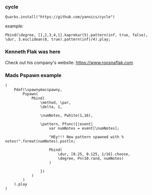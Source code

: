 ### cycle
```
Quarks.install("https://github.com/yannics/cycle")
```
example:
```
Pbind(\degree, [1,2,3,4,1].kaprekar(5).pattern(inf, true, false), \dur, 3.euclidean(8, true).pattern(inf)/4).play;
```

### Kenneth Flak was here
Check out his company's website: https://www.roosnaflak.com

### Mads Pspawn example

```
(
	Pdef(\spawnymacspawny,
		Pspawn(
			Pbind(
				\method, \par,
				\delta, 1, 

				\numNotes, Pwhite(1,16),	

				\pattern, Pfunc({|event|
					var numNotes = event[\numNotes];

					"HEy!!! New pattern spawned with % notes!".format(numNotes).postln;

					Pbind(
						\dur, [0.25, 0.125, 1/16].choose, 
						\degree, Pn(10.rand, numNotes)
					)

				})
			)
		)
	).play
)
```

